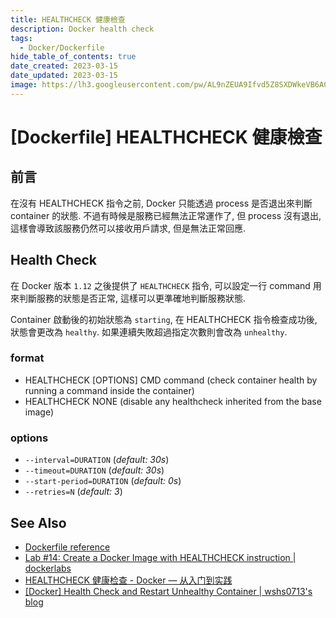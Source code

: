 ```yaml
---
title: HEALTHCHECK 健康檢查
description: Docker health check
tags:
  - Docker/Dockerfile
hide_table_of_contents: true
date_created: 2023-03-15
date_updated: 2023-03-15
image: https://lh3.googleusercontent.com/pw/AL9nZEUA9Ifvd5Z8SXDWkeVB6AC4MPGwnXaL6kBXNPoXwOQQ2jOcZ1Jw_0p8TKK8C3ZX0e67_FOY15eDrm7aaXSQJcKtoUzC80SAQEHsaBy6qS2AqNNs5VUFNXBKm439y_1wkvmDl-PnL8ReojnIumNlEvOXBg=w800-no?authuser=0
---
```


[Dockerfile] HEALTHCHECK 健康檢查
================================

前言
----
在沒有 HEALTHCHECK 指令之前, Docker 只能透過 process 是否退出來判斷 container 的狀態.
不過有時候是服務已經無法正常運作了, 但 process 沒有退出, 這樣會導致該服務仍然可以接收用戶請求, 但是無法正常回應.

Health Check
------------
在 Docker 版本 `1.12` 之後提供了 `HEALTHCHECK` 指令, 
可以設定一行 command 用來判斷服務的狀態是否正常, 這樣可以更準確地判斷服務狀態.

Container 啟動後的初始狀態為 `starting`, 在 HEALTHCHECK 指令檢查成功後, 狀態會更改為 `healthy`.
如果連續失敗超過指定次數則會改為 `unhealthy`.

### format ###

- HEALTHCHECK [OPTIONS] CMD command (check container health by running a command inside the container)
- HEALTHCHECK NONE (disable any healthcheck inherited from the base image)

### options ###

- `--interval=DURATION` (_default: 30s_)
- `--timeout=DURATION` (_default: 30s_)
- `--start-period=DURATION` (_default: 0s_)
- `--retries=N` (_default: 3_)





See Also
--------

- [Dockerfile reference](https://docs.docker.com/engine/reference/builder/#healthcheck)
- [Lab #14: Create a Docker Image with HEALTHCHECK instruction | dockerlabs](https://dockerlabs.collabnix.com/beginners/dockerfile/healthcheck.html)
- [HEALTHCHECK 健康检查 - Docker — 从入门到实践](https://yeasy.gitbook.io/docker_practice/image/dockerfile/healthcheck)
- [[Docker] Health Check and Restart Unhealthy Container | wshs0713's blog](https://wshs0713.github.io/posts/b8226bad/)

